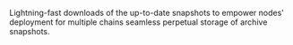 Lightning-fast downloads of the up-to-date snapshots to empower nodes' deployment for multiple chains seamless perpetual storage of archive snapshots.
